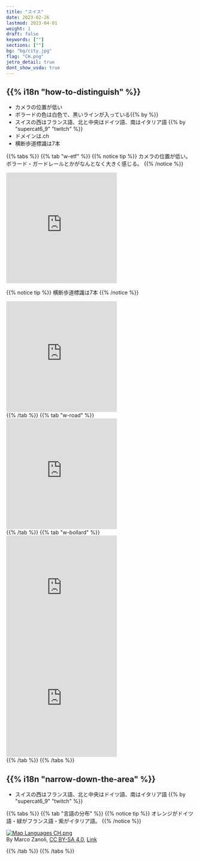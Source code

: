 ```yaml
---
title: "スイス"
date: 2023-02-26
lastmod: 2023-04-01
weight: 1
draft: false
keywords: [""]
sections: [""]
bg: "bg/city.jpg"
flag: "CH.png"
jetro_detail: true
dont_show_usda: true
---
```


<div class="main-desciption country-description">
    <h2 class="section-title">{{% i18n "how-to-distinguish" %}}</h2>
    <ul class="rule-list">
        <li class="important-rule">カメラの位置が<span class="quiz">低い</span></li>
        <li>ボラードの色は<span class="quiz">白色で、黒いラインが入っている</span>{{% by %}}</li>
        <li>スイスの西はフランス語、北と中央はドイツ語、南はイタリア語 {{% by "supercat6_9" "twitch" %}}</li>
        <li>ドメインは<span class="quiz">.ch</span></li>
        <li>横断歩道標識は<span class="quiz">7本</span></li>
    </ul>
</div>



{{% tabs  %}}
{{% tab "w-etf" %}}
{{% notice tip %}}
カメラの位置が<span class="quiz">低い</span>。ボラード・ガードレールとかがなんとなく大きく感じる。
{{% /notice %}}
<div class="googlemap-if">
<iframe src="https://www.google.com/maps/embed?pb=!4v1681178603779!6m8!1m7!1sA-rIrs21pa0ekJ-YHu7SnQ!2m2!1d46.43383991913235!2d6.215215268258848!3f156.84252322058015!4f-29.774979667684235!5f1.6309698553254481" width="295" height="295" style="border:0;" allowfullscreen="" loading="lazy" referrerpolicy="no-referrer-when-downgrade"></iframe>
</div>

{{% notice tip %}}
横断歩道標識は<span class="quiz">7本</span>
{{% /notice %}}
<div class="googlemap-if">
<iframe src="https://www.google.com/maps/embed?pb=!4v1681178766716!6m8!1m7!1sqU0RhMQ03W8MoGUaDo-WCw!2m2!1d47.50194796620642!2d8.748133434807883!3f204.86056058662615!4f8.314344385362517!5f2.69298479494764" width="295" height="295" style="border:0;" allowfullscreen="" loading="lazy" referrerpolicy="no-referrer-when-downgrade"></iframe>
</div>
{{% /tab %}}
{{% tab "w-road" %}}
<div class="googlemap-if">
<iframe src="https://www.google.com/maps/embed?pb=!4v1682747509558!6m8!1m7!1sGAihb23_lR7kSq6nxjXYKQ!2m2!1d47.02159076020624!2d7.500673381466769!3f158.77670136091865!4f-0.5498775302401384!5f3.293433733170092" width="295" height="295" style="border:0;" allowfullscreen="" loading="lazy" referrerpolicy="no-referrer-when-downgrade"></iframe>
</div>
{{% /tab %}}
{{% tab "w-bollard" %}}
<div class="googlemap-if">
<iframe src="https://www.google.com/maps/embed?pb=!4v1679244668707!6m8!1m7!1sHra-7aZpgqLP7iI8XFgXtA!2m2!1d46.43315174679127!2d6.213722842307408!3f45.06237691668897!4f-18.81163556144068!5f0.7820865974627469" width="295" height="295" style="border:0;" allowfullscreen="" loading="lazy" referrerpolicy="no-referrer-when-downgrade"></iframe>
<iframe src="https://www.google.com/maps/embed?pb=!4v1679244792427!6m8!1m7!1sPMHwcoh2VoA8blwhGaoToQ!2m2!1d46.43273244754971!2d6.213203270503473!3f227.8736036904779!4f-3.4794664452782627!5f3.325193203789971" width="295" height="295" style="border:0;" allowfullscreen="" loading="lazy" referrerpolicy="no-referrer-when-downgrade"></iframe>
</div>
{{% /tab %}}
{{% /tabs %}}

<div class="main-desciption country-description">
    <h2 class="section-title">{{% i18n "narrow-down-the-area" %}}</h2>
    <ul class="rule-list">
        <li>スイスの西はフランス語、北と中央はドイツ語、南はイタリア語 {{% by "supercat6_9" "twitch" %}}</li>
    </ul>
</div>



{{% tabs  %}}
{{% tab "言語の分布" %}}
{{% notice tip %}}
オレンジがドイツ語・緑がフランス語・紫がイタリア語。
{{% /notice %}}
<div class="googlemap-if">
<p><a href="https://commons.wikimedia.org/wiki/File:Map_Languages_CH.png#/media/File:Map_Languages_CH.png"><img src="https://upload.wikimedia.org/wikipedia/commons/thumb/9/9f/Map_Languages_CH.png/1200px-Map_Languages_CH.png" alt="Map Languages CH.png"></a><br>By Marco Zanoli, <a href="https://creativecommons.org/licenses/by-sa/4.0" title="Creative Commons Attribution-Share Alike 4.0">CC BY-SA 4.0</a>, <a href="https://commons.wikimedia.org/w/index.php?curid=875011">Link</a></p>
</div>
{{% /tab %}}
{{% /tabs %}}
